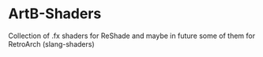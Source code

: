 # ArtB-Shaders
Collection of .fx shaders for ReShade
and maybe in future some of them for RetroArch (slang-shaders)

